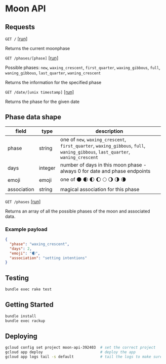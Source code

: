 # Moon API

## Requests 

`GET /` [[run]](http://moon-api.co)

Returns the current moonphase

`GET /phases/[phase]` [[run]](http://moon-api.co/phases/new)

Possible phases: `new`, `waxing_crescent`, `first_quarter`, `waxing_gibbous`, `full`, `waning_gibbous`, `last_quarter`, `waning_crescent`

Returns the information for the specified phase

`GET /date/[unix timestamp]` [[run]](http://moon-api.co/date/1689859150)

Returns the phase for the given date

## Phase data shape

| field                | type             | description                                                                                 |
|----------------------|------------------|---------------------------------------------------------------------------------------------|
| phase                | string           | one of `new`, `waxing_crescent`, `first_quarter`, `waxing_gibbous`, `full`, `waning_gibbous`, `last_quarter`, `waning_crescent` |
| days                 | integer          | number of days in this moon phase - always 0 for date and phase endpoints                   |
| emoji                | emoji            | one of 🌑 🌒 🌓 🌔 🌕 🌖 🌗 🌘                                                                 |
| association          | string           | magical association for this phase                                                          |

`GET /phases` [[run]](http://moon-api.co/phases)

Returns an array of all the possible phases of the moon and associated data. 

### Example payload

```json
{
  "phase": "waxing_crescent",
  "days": 2,
  "emoji": "🌒",
  "association": "setting intentions"
}
```


## Testing

  ```bash
  bundle exec rake test
  ```

## Getting Started

  ```bash
  bundle install
  bundle exec rackup
  ```

## Deploying

  ```bash
  gcloud config set project moon-api-392403  # set the correct project
  gcloud app deploy                          # deploy the app
  gcloud app logs tail -s default            # tail the logs to make sure things are gucci
  ```

